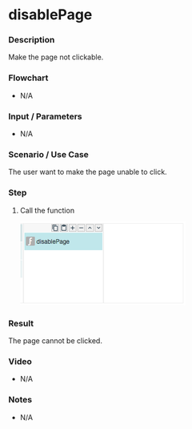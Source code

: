 # disablePage

### Description

Make the page not clickable.

### Flowchart

- N/A

### Input / Parameters

- N/A

### Scenario / Use Case

The user want to make the page unable to click.

### Step

1. Call the function

    ![](disablePage-step-1.png?raw=true)

### Result

The page cannot be clicked.

### Video

- N/A
<!--[![Video](http://i.imgur.com/Ot5DWAW.png)](https://youtu.be/StTqXEQ2l-Y?t=35s)-->

### Notes

- N/A